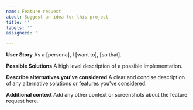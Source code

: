 ```yaml
---
name: Feature request
about: Suggest an idea for this project
title: ''
labels: ''
assignees: ''

---
```


**User Story**
As a [persona], I [want to], [so that].

**Possible Solutions**
A high level description of a possible implementation.

**Describe alternatives you've considered**
A clear and concise description of any alternative solutions or features you've considered.

**Additional context**
Add any other context or screenshots about the feature request here.
